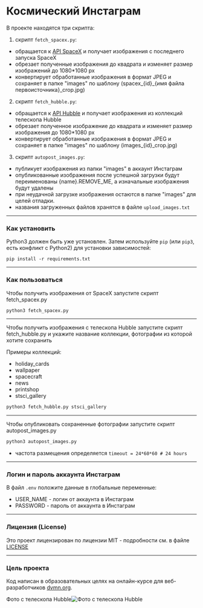 # Космический Инстаграм

В проекте находятся три скрипта:
1. скрипт `fetch_spacex.py`:
- обращается к [API SpaceX](https://github.com/r-spacex/SpaceX-API) и получает изображения с последнего запуска SpaceX
- обрезает полученные изображения до квадрата и изменяет размер изображений до 1080*1080 px
- конвертирует обработанные изображения в формат JPEG и сохраняет в папке "images" по шаблону (spacex_{id}_{имя файла первоисточника}_crop.jpg)

2. скрипт `fetch_hubble.py`:
- обращается к [API Hubble](http://hubblesite.org/api/documentation) и получает изображения из коллекций телескопа Hubble
- обрезает полученное изображение до квадрата и изменяет размер изображения до 1080*1080 px
- конвертирует обработанные изображения в формат JPEG и сохраняет в папке "images" по шаблону (images_{id}_crop.jpg)

3. скрипт `autopost_images.py`:
- публикует изображения из папки "images" в аккаунт Инстаграм
- опубликованные изображения после успешной загрузки будут переименованы {name}.REMOVE_ME, а изначальные изображения будут удалены
- при неудачной загрузке изображения остаются в папке "images" для целей отладки.
- названия загруженных файлов хранятся в файле `upload_images.txt`

---

### Как установить
Python3 должен быть уже установлен. 
Затем используйте `pip` (или `pip3`, есть конфликт с Python2) для установки зависимостей:
```
pip install -r requirements.txt
```

---

### Как пользоваться
Чтобы получить изображения от SpaceX запустите скрипт fetch_spacex.py
```python
python3 fetch_spacex.py
```

---

Чтобы получить изображения с телескопа Hubble запустите скрипт fetch_hubble.py и укажите название коллекции, фотографии из которой хотите сохранить

Примеры коллекций:
- holiday_cards
- wallpaper
- spacecraft
- news
- printshop
- stsci_gallery

```python
python3 fetch_hubble.py stsci_gallery
```

---
Чтобы опубликовать сохраненные фотографии запустите скрипт autopost_images.py
```python
python3 autopost_images.py
```
- частота размещения определяется
`timeout = 24*60*60 # 24 hours`

---

### Логин и пароль аккаунта Инстаграм
В файл `.env` положите данные в глобальные переменные:
- USER_NAME - логин от аккаунта в Инстаграм
- PASSWORD - пароль от аккаунта в Инстаграм

---
### Лицензия (License)
Это проект лицензирован по лицензии MIT - подробности см. в файле [LICENSE](./LICENSE)

---
### Цель проекта

Код написан в образовательных целях на онлайн-курсе для веб-разработчиков [dvmn.org](https://dvmn.org/).


Фото с телескопа Hubble![Фото с телескопа Hubble](./image_3883.png)